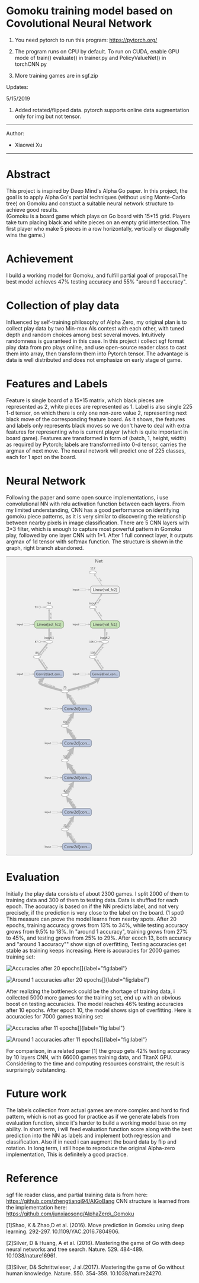 # Gomoku training model based on Covolutional Neural Network

1. You need pytorch to run this program: https://pytorch.org/

2. The program runs on CPU by default. To run on CUDA, enable GPU mode of train() evaluate() in trainer.py and PolicyValueNet() in torchCNN.py

3. More training games are in sgf.zip 

Updates:

5/15/2019
1.  Added rotated/flipped data. pytorch supports online data augmentation only for img but not tensor.

---
Author:
- Xiaowei Xu
---

Abstract
========

This project is inspired by Deep Mind's Alpha Go paper. 
In this project, the goal is to apply Alpha Go's partial techniques (without using Monte-Carlo tree)
on Gomoku and constuct a suitable neural network structure to achieve good results. 
\
(Gomoku is a board game which plays on Go board with 15\*15 grid. Players
take turn placing black and white pieces on an empty grid intersection.
The first player who make 5 pieces in a row horizontally, vertically or
diagonally wins the game.)

Achievement
===========

I build a working model for Gomoku, and fulfill partial goal of
proposal.The best model achieves 47% testing accuracy and 55% \"around 1
accuracy\". 

Collection of play data
=======================

Influenced by self-training philosophy of Alpha Zero, my original plan
is to collect play data by two Min-max AIs contest with each other, with
tuned depth and random choices among best several moves. Intuitively
randomness is guaranteed in this case.
In this project i collect sgf format play data from pro plays online, and
use open-source reader class to cast them into array, then transform
them into Pytorch tensor. The advantage is data is well distributed and
does not emphasize on early stage of game.

Features and Labels
===================

Feature is single board of a 15\*15 matrix, which black pieces are
represented as 2, white pieces are represented as 1. Label is also
single 225 1-d tensor, on which there is only one non-zero value 2,
representing next black move of the corresponding feature board. As it
shows, the features and labels only represents black moves so we don't
have to deal with extra features for representing who is current player
(which is quite important in board game). Features are transformed in
form of (batch, 1, height, width) as required by Pytorch; labels are
transformed into 0-d tensor, carries the argmax of next move. The neural
network will predict one of 225 classes, each for 1 spot on the board.

Neural Network
==============

Following the paper and some open source implementations, i use
convolutional NN with relu activation function between each layers. From
my limited understanding, CNN has a good performance on identifying
gomoku piece patterns, as it is very similar to discovering the
relationship between nearby pixels in image classification. There are 5
CNN layers with 3\*3 filter, which is enough to capture most powerful
pattern in Gomoku play, followed by one layer CNN with 1\*1. After 1
full connect layer, it outputs argmax of 1d tensor with softmax
function. The structure is shown in the graph, right branch abandoned.

![image](cnn.png)

Evaluation
==========

Initially the play data consists of about 2300 games. I split 2000 of
them to training data and 300 of them to testing data. Data is shuffled
for each epoch. The accuracy is based on if the NN predicts label, and
not very precisely, if the prediction is very close to the label on the
board. (1 spot) This measure can prove the model learns from nearby
spots. After 20 epochs, training accuracy grows from 13% to 34%, while
testing accuracy grows from 9.5% to 18%. In \"around 1 accuracy\",
training grows from 27% to 45%, and testing grows from 25% to 29%. After
ecoch 13, both accuracy and \"around 1 accuracy"" show sign of
overfitting, Testing accuracies get stable as training keeps increasing.
Here is accuracies for 2000 games training set:

![Accuracies after 20
epochs[]{label="fig:label"}](myplot1.png)

![Around 1 accuracies after 20
epochs[]{label="fig:label"}](myplot2.png)

After realizing the bottleneck could be the shortage of training data, i
collected 5000 more games for the training set, end up with an obvious
boost on testing accuracies. The model reaches 46% testing accuracies
after 10 epochs. After epoch 10, the model shows sign of overfitting.
Here is accuracies for 7000 games training set:

![Accuracies after 11
epochs[]{label="fig:label"}](more1.png)

![Around 1 accuracies after 11
epochs[]{label="fig:label"}](more2.png)

For comparison, in a related paper \[1\] the group gets 42% testing
accuracy by 10 layers CNN, with 66000 games training data, and TitanX
GPU. Considering to the time and computing resources constraint, the
result is surprisingly outstanding.

Future work
===========

The labels collection from actual games are more complex and hard to
find pattern, which is not as good for practice as if we generate labels
from evaluation function, since it's harder to build a working model
base on my ability. In short term, i will feed evaluation function score
along with the best prediction into the NN as labels and implement both
regression and classification. Also if in need i can augment the board
data by flip and rotation. In long term, i still hope to reproduce the
original Alpha-zero implementation, This is definitely a good practice.

Reference
=========

sgf file reader class, and partial training data is from here:
https://github.com/zhengtianqi94/AIGoBang CNN structure is learned from
the implementation here:
https://github.com/junxiaosong/AlphaZero\_Gomoku

\[1\]Shao, K & Zhao,D et al. (2016). Move prediction in Gomoku using
deep learning. 292-297. 10.1109/YAC.2016.7804906.  

\[2\]Silver, D & Huang, A et al. (2016). Mastering the game of Go with
deep neural networks and tree search. Nature. 529. 484-489.
10.1038/nature16961.

\[3\]Silver, D& Schrittwieser, J al.(2017). Mastering the game of Go
without human knowledge. Nature. 550. 354-359. 10.1038/nature24270.
